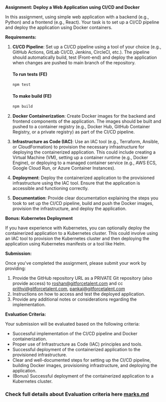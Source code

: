 **Assignment: Deploy a Web Application using CI/CD and Docker**

In this assignment, using simple web application with a backend (e.g., Python) and a frontend (e.g., React). Your task is to set up a CI/CD pipeline and deploy the application using Docker containers.

**Requirements:**

1. **CI/CD Pipeline**: Set up a CI/CD pipeline using a tool of your choice (e.g., GitHub Actions, GitLab CI/CD, Jenkins, CircleCI, etc.). The pipeline should automatically build, test (Front-end) and deploy the application when changes are pushed to main branch of the repository.

   #### To run tests (FE)

   ```bash
   npm test
   ```

   #### To make build (FE)

   ```bash
   npm build
   ```

2. **Docker Containerization**: Create Docker images for the backend and frontend components of the application. The images should be built and pushed to a container registry (e.g., Docker Hub, GitHub Container Registry, or a private registry) as part of the CI/CD pipeline.

3. **Infrastructure as Code (IAC)**: Use an IAC tool (e.g., Terraform, Ansible, or CloudFormation) to provision the necessary infrastructure for deploying the containerized application. This could include creating a Virtual Machine (VM), setting up a container runtime (e.g., Docker Engine), or deploying to a managed container service (e.g., AWS ECS, Google Cloud Run, or Azure Container Instances).

4. **Deployment**: Deploy the containerized application to the provisioned infrastructure using the IAC tool. Ensure that the application is accessible and functioning correctly.

5. **Documentation**: Provide clear documentation explaining the steps you took to set up the CI/CD pipeline, build and push the Docker images, provision the infrastructure, and deploy the application.

**Bonus: Kubernetes Deployment**

If you have experience with Kubernetes, you can optionally deploy the containerized application to a Kubernetes cluster. This could involve using an IAC tool to provision the Kubernetes cluster and then deploying the application using Kubernetes manifests or a tool like Helm.

**Submission:**

Once you've completed the assignment, please submit your work by providing:

1. Provide the GitHub repository URL as a PRIVATE Git repository (also provide access) to roshan@gitforcetalent.com and cc prithvi@gitforcetalent.com, pankaj@gitforcetalent.com
2. Instructions on how to access and test the deployed application.
3. Provide any additional notes or considerations regarding the implementation.

**Evaluation Criteria:**

Your submission will be evaluated based on the following criteria:

- Successful implementation of the CI/CD pipeline and Docker containerization.
- Proper use of Infrastructure as Code (IAC) principles and tools.
- Successful deployment of the containerized application to the provisioned infrastructure.
- Clear and well-documented steps for setting up the CI/CD pipeline, building Docker images, provisioning infrastructure, and deploying the application.
- (Bonus) Successful deployment of the containerized application to a Kubernetes cluster.

### Check full details about Evaluation criteria here [marks.md](MARKS.md)
